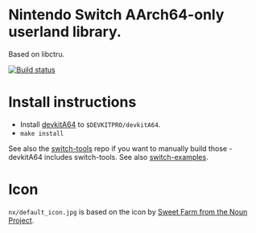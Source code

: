 # Nintendo Switch AArch64-only userland library.
Based on libctru.

[![Build status](https://doozer.io/badge/switchbrew/libnx/buildstatus/master)](https://doozer.io/switchbrew/libnx)

# Install instructions
* Install [devkitA64](https://sourceforge.net/projects/devkitpro/files/devkitA64/) to `$DEVKITPRO/devkitA64`.
* `make install`

See also the [switch-tools](https://github.com/switchbrew/switch-tools) repo if you want to manually build those - devkitA64 includes switch-tools. See also [switch-examples](https://github.com/switchbrew/switch-examples).

# Icon

`nx/default_icon.jpg` is based on the icon by [Sweet Farm from the Noun Project](https://thenounproject.com/term/nintendo-switch/694750/).
